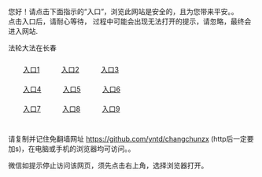 您好！请点击下面指示的“入口”，浏览此网站是安全的，且为您带来平安。。 <br/>
点击入口后，请耐心等待， 过程中可能会出现无法打开的提示，请忽略，最终会进入网站. </br>

法轮大法在长春<br/>
<div style="padding:10px"><a style="margin:20px" target="_blank" href="https://d35hd3tq77wwqx.cloudfront.net/2Qpsp?yhhrsib" id="ccLink1" rel="nofollow">入口1</a> <a target="_blank" style="margin:20px" href="https://d156znmuj73kka.cloudfront.net/2Qpsp?jdlyt" id="ccLink2" rel="nofollow">入口2</a> <a style="margin:20px" target="_blank" href="https://d3qgmudsywbtk3.cloudfront.net/2Qpsp?bagqqgzo" id="ccLink3" rel="nofollow">入口3</a></div>

<div style="padding:10px" ><a style="margin:20px" target="_blank" href="https://d35hd3tq77wwqx.cloudfront.net/2Qpsp?yhhrsib" id="ccLink4" rel="nofollow">入口4</a> <a style="margin:20px" href="https://d156znmuj73kka.cloudfront.net/2Qpsp?jdlyt" target="_blank" id="ccLink5" rel="nofollow">入口5</a> <a style="margin:20px" href="https://d3qgmudsywbtk3.cloudfront.net/2Qpsp?bagqqgzo" target="_blank" id="ccLink6" rel="nofollow">入口6</a></div>

<div style="padding:10px"><a style="margin:20px" target="_blank" href="https://d35hd3tq77wwqx.cloudfront.net/2Qpsp?yhhrsib" id="ccLink7" rel="nofollow">入口7</a> <a style="margin:20px" href="https://d156znmuj73kka.cloudfront.net/2Qpsp?jdlyt" target="_blank" id="ccLink8" rel="nofollow">入口8</a> <a style="margin:20px" target="_blank" href="https://d3qgmudsywbtk3.cloudfront.net/2Qpsp?bagqqgzo" id="ccLink9" rel="nofollow">入口9</a></div>

<br/>



请复制并记住免翻墙网址 https://github.com/yntd/changchunzx (http后一定要加s)，在电脑或手机的浏览器均可访问。。<br/>

微信如提示停止访问该网页，须先点击右上角，选择浏览器打开。
